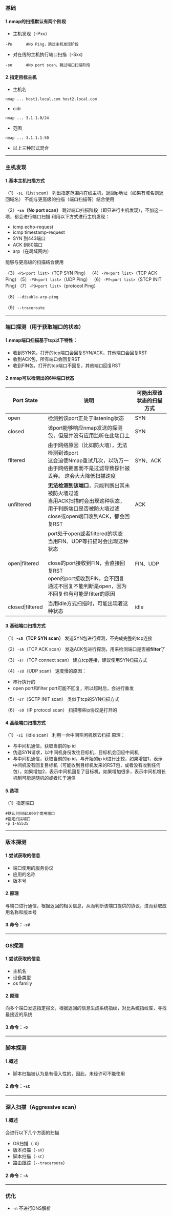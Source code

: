 ### 基础
#### 1.nmap的扫描默认有两个阶段
* 主机发现（-Pxx）
```shell
-Pn      #No Ping，跳过主机发现阶段
```
* 对在线的主机执行端口扫描（-Sxx)
```shell
-sn      #No port scan，跳过端口扫描阶段
```
#### 2.指定目标主机
* 主机名
```shell
nmap ... host1.local.com host2.local.com
```
* cidr
```shell
nmap ... 3.1.1.0/24
```
* 范围
```shell
nmap ... 3.1.1.1-50
```
* 以上三种形式混合
***
### 主机发现
#### 1.基本主机扫描方式
（1）`-sL`（List scan）
列出指定范围内在线主机，返回ip地址（如果有域名则返回域名）
不能与更高级的扫描（端口扫描等）结合使用

（2）**`-sn`（No port scan）**
跳过端口扫描阶段（即只进行主机发现），不加这一项，都会进行端口扫描
利用以下方式进行主机发现：
* icmp echo-request
* icmp timestamp-request
* SYN 到443端口
* ACK 到80端口  
* arp（在局域网内）

能够与更高级的扫描结合使用

（3）`-PS<port list>`（TCP SYN Ping）
（4）`-PA<port list>`（TCP ACK Ping)
（5）`-PU<port list>`（UDP Ping）
（6）`-PY<port list>`（STCP INIT Ping)
（7）`-PO<port list>`（protocol Ping）

（8）`--disable-arp-ping`

（9）`--traceroute`
***
### 端口探测（用于获取端口的状态）
#### 1.nmap端口扫描基于tcp以下特性：
* 收到SYN包，打开的tcp端口会回复SYN/ACK，其他端口会回复RST
* 收到ACK包，所有端口会回复RST
* 收到FIN包，打开的tcp端口不回复，其他端口回复RST

#### 2.nmap可以检测出的6种端口状态
|Port State|说明|可能出现该状态的扫描方式|
|-|-|-|
|open|检测到该port正处于listening状态|SYN|
|closed|该port能够响应nmap发送的探测包，但是并没有应用监听在此端口上|SYN|
|filtered|由于网络原因（比如防火墙），无法检测到该port</br>这会迫使Nmap重试几次，以防万一由于网络拥塞而不是过滤导致探针被丢弃。 这会大大降低扫描速度|SYN、ACK|
|unfiltered|**无法检测到该端口**，只能判断出其未被防火墙过滤</br>当用ACK扫描时会出现这种状态，用于判断端口是否被防火墙过滤</br>close或open端口收到ACK，都会回复RST|ACK|
|open\|filtered|port处于open或者filtered的状态</br>当用FIN、UDP等扫描时会出现这种状态</br></br>close的port接收到FIN，会直接回复RST</br>open的port接收到FIN，会不回复</br>通过不回复不能判断是open，因为不回复也有可能是filter的原因|FIN、UDP|
|closed\|filtered|当用idle方式扫描时，可能出现着这种状态|idle|

#### 3.基础端口扫描方式
（1）**`-sS`（TCP SYN scan）**
发送SYN包进行探测，不完成完整的tcp连接

（2）`-sA`（TCP ACK scan）
发送ACK包进行探测，用来检测端口是否被**filter**了


（3）`-sT`（TCP connect scan）
建立tcp连接，建议使用SYN扫描方式

（4）`-sU`（UDP scan）
速度慢的原因：
* 串行执行的
* open port和filter port可能不回复，所以超时后，会进行重发

（5）`-sY`（SCTP INIT scan）
类似于tcp的SYN扫描方式

（6）`-sO`（IP protocol scan）
扫描哪些ip协议是打开的


#### 4.高级端口扫描方式
（1）`-sI`（idle scan）
利用一台中间空闲机器去扫描
原理：
* 与中间机通信，获取当前的ip id
* 伪造SYN请求，以中间机身份发往目标机，目标机会回应中间机
* 与中间机通信，获取当前的ip id，与开始的ip id进行比较，如果增加1，表示中间机没有回复目标机（可能收到目标机发来的RST包，或者没有收到任何包），如果增加2，表示中间机回复了目标机，如果增加很多，表示中间机增长机制可能是随机的或者忙于通信

#### 5.选项
（1）指定端口
```shell
#默认只扫描1000个常用端口
#指定扫描端口
-p 1-65535
```
***
### 版本探测
#### 1.尝试获取的信息
* 端口使用的服务协议
* 应用的名称
* 版本号
#### 2.原理
与端口进行通信，根据返回的相关信息，从而判断该端口提供的协议，进而获取应用名称和版本号
#### 3.命令：`-sV`
***
### OS探测
#### 1.尝试获取的信息
* 主机名
* 设备类型
* os family
#### 2.原理
向多个端口发送指定报文，根据返回的信息生成系统指纹，对比系统指纹库，寻找最接近的系统
#### 3.命令：`-O`
***
### 脚本探测
#### 1.概述
* 脚本扫描被认为是有侵入性的，因此，未经许可不能使用

#### 2.命令：`-sC`

***

### 深入扫描（Aggressive scan）
#### 1.概述
会进行以下几个方面的扫描
* OS扫描（`-O`）
* 版本扫描（`-sV`）
* 脚本扫描（`-sC`）
* 路由跟踪（`--traceroute`）

#### 2.命令：`-A`

***

### 优化
* `-n`
不进行DNS解析
